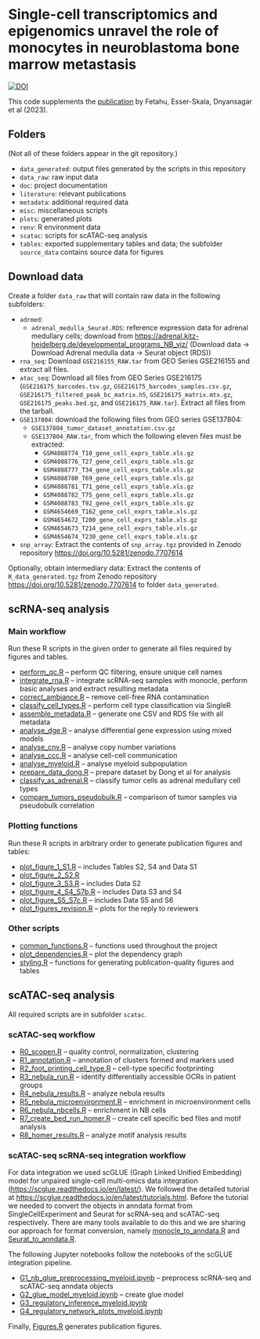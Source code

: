 # Single-cell transcriptomics and epigenomics unravel the role of monocytes in neuroblastoma bone marrow metastasis

[![DOI](https://zenodo.org/badge/DOI/10.5281/zenodo.7867892.svg)](https://doi.org/10.5281/zenodo.7867892)

This code supplements the [publication](https://doi.org/10.1038/s41467-023-39210-0) by Fetahu, Esser-Skala, Dnyansagar et al (2023).



## Folders

(Not all of these folders appear in the git repository.)

- `data_generated`: output files generated by the scripts in this repository
- `data_raw`: raw input data
- `doc`: project documentation
- `literature`: relevant publications
- `metadata`: additional required data
- `misc`: miscellaneous scripts
- `plots`: generated plots
- `renv`: R environment data
- `scatac`: scripts for scATAC-seq analysis
- `tables`: exported supplementary tables and data; the subfolder `source_data` contains source data for figures



## Download data

Create a folder `data_raw` that will contain raw data in the following subfolders:

- `adrmed`:
  - `adrenal_medulla_Seurat.RDS`: reference expression data for adrenal medullary cells; download from https://adrenal.kitz-heidelberg.de/developmental_programs_NB_viz/ (Download data -> Download Adrenal medulla data -> Seurat object (RDS))
- `rna_seq`: Download `GSE216155_RAW.tar` from GEO Series GSE216155 and extract all files.
- `atac_seq`: Download all files from GEO Series GSE216175 (`GSE216175_barcodes.tsv.gz`, `GSE216175_barcodes_samples.csv.gz`, `GSE216175_filtered_peak_bc_matrix.h5`, `GSE216175_matrix.mtx.gz`, `GSE216175_peaks.bed.gz`, and `GSE216175_RAW.tar`). Extract all files from the tarball.
- `GSE137804`: download the following files from GEO series GSE137804:
  - `GSE137804_tumor_dataset_annotation.csv.gz`
  - `GSE137804_RAW.tar`, from which the following eleven files must be extracted:
    - `GSM4088774_T10_gene_cell_exprs_table.xls.gz`
    - `GSM4088776_T27_gene_cell_exprs_table.xls.gz`
    - `GSM4088777_T34_gene_cell_exprs_table.xls.gz`
    - `GSM4088780_T69_gene_cell_exprs_table.xls.gz`
    - `GSM4088781_T71_gene_cell_exprs_table.xls.gz`
    - `GSM4088782_T75_gene_cell_exprs_table.xls.gz`
    - `GSM4088783_T92_gene_cell_exprs_table.xls.gz`
    - `GSM4654669_T162_gene_cell_exprs_table.xls.gz`
    - `GSM4654672_T200_gene_cell_exprs_table.xls.gz`
    - `GSM4654673_T214_gene_cell_exprs_table.xls.gz`
    - `GSM4654674_T230_gene_cell_exprs_table.xls.gz`
- `snp_array`: Extract the contents of `snp_array.tgz` provided in Zenodo repository https://doi.org/10.5281/zenodo.7707614

Optionally, obtain intermediary data: Extract the contents of `R_data_generated.tgz` from Zenodo repository https://doi.org/10.5281/zenodo.7707614 to folder `data_generated`.



## scRNA-seq analysis

### Main workflow

Run these R scripts in the given order to generate all files
required by figures and tables.

- [perform_qc.R](perform_qc.R) –
  perform QC filtering, ensure unique cell names
- [integrate_rna.R](integrate_rna.R) –
  integrate scRNA-seq samples with monocle, perform basic analyses
  and extract resulting metadata
- [correct_ambiance.R](correct_ambiance.R) –
  remove cell-free RNA contamination
- [classify_cell_types.R](classify_cell_types.R) –
  perform cell type classification via SingleR
- [assemble_metadata.R](assemble_metadata.R) –
  generate one CSV and RDS file with all metadata
- [analyse_dge.R](analyse_dge.R) –
  analyse differential gene expression using mixed models
- [analyse_cnv.R](analyse_cnv.R) –
  analyse copy number variations
- [analyse_ccc.R](analyse_ccc.R) –
  analyse cell-cell communication
- [analyse_myeloid.R](analyse_myeloid.R) –
  analyse myeloid subpopulation
- [prepare_data_dong.R](prepare_data_dong.R) –
  prepare dataset by Dong et al for analysis
- [classify_as_adrenal.R](classify_as_adrenal.R) –
  classify tumor cells as adrenal medullary cell types
- [compare_tumors_pseudobulk.R](compare_tumors_pseudobulk.R) –
  comparison of tumor samples via pseudobulk correlation


### Plotting functions

Run these R scripts in arbitrary order to generate publication figures and tables:

- [plot_figure_1_S1.R](plot_figure_1_S1.R) – includes Tables S2, S4 and Data S1
- [plot_figure_2_S2.R](plot_figure_2_S2.R)
- [plot_figure_3_S3.R](plot_figure_3_S3.R) – includes Data S2
- [plot_figure_4_S4_S7b.R](plot_figure_4_S4_S7b.R) – includes Data S3 and S4
- [plot_figure_S5_S7c.R](plot_figure_S5_S7c.R) – includes Data S5 and S6
- [plot_figures_revision.R](plot_figures_revision.R) – plots for the reply to reviewers


### Other scripts

- [common_functions.R](common_functions.R) –
  functions used throughout the project
- [plot_dependencies.R](plot_dependencies.R) –
  plot the dependency graph
- [styling.R](styling.R) –
  functions for generating publication-quality figures and tables



## scATAC-seq analysis

All required scripts are in subfolder `scatac`.

### scATAC-seq workflow

- [R0_scopen.R](scatac/R0_scopen.R) –
  quality control, normalization, clustering
- [R1_annotation.R](scatac/R1_annotation.R) –
  annotation of clusters formed and markers used
- [R2_foot_printing_cell_type.R](scatac/R2_foot_printing_cell_type.R) –
  cell-type specific footprinting
- [R3_nebula_run.R](scatac/R3_nebula_run.R) –
  identify differentially accessible OCRs in patient groups
- [R4_nebula_results.R](scatac/R4_nebula_results.R) –
  analyze nebula results
- [R5_nebula_microenvironment.R](scatac/R5_nebula_microenvironment.R) –
  enrichment in microenvironment cells
- [R6_nebula_nbcells.R](scatac/R6_nebula_nbcells.R) –
  enrichment in NB cells
- [R7_create_bed_run_homer.R](scatac/R7_create_bed_run_homer.R) –
  create cell specific bed files and motif analysis
- [R8_homer_results.R](scatac/R8_homer_results.R) –
  analyze motif analysis results


### scATAC-seq scRNA-seq integration workflow

For data integration we used scGLUE (Graph Linked Unified Embedding) model for unpaired single-cell multi-omics data integration (https://scglue.readthedocs.io/en/latest/). We followed the detailed tutorial at https://scglue.readthedocs.io/en/latest/tutorials.html. Before the tutorial we needed to convert the objects in anndata format from SingleCellExperiment and Seurat for scRNA-seq and scATAC-seq respectively. There are many tools available to do this and we are sharing our approach for format conversion, namely [monocle_to_anndata.R](scatac/monocle_to_anndata.R) and [Seurat_to_anndata.R](scatac/Seurat_to_anndata.R).

The following Jupyter notebooks follow the notebooks of the scGLUE integration pipeline.

- [G1_nb_glue_preprocessing_myeloid.ipynb]() –
  preprocess scRNA-seq and scATAC-seq anndata objects
- [G2_glue_model_myeloid.ipynb]() –
  create glue model
- [G3_regulatory_inference_myeloid.ipynb]()
- [G4_regulatory_network_plots_myeloid.ipynb]()

Finally, [Figures.R](scatac/Figures.R) generates publication figures.
